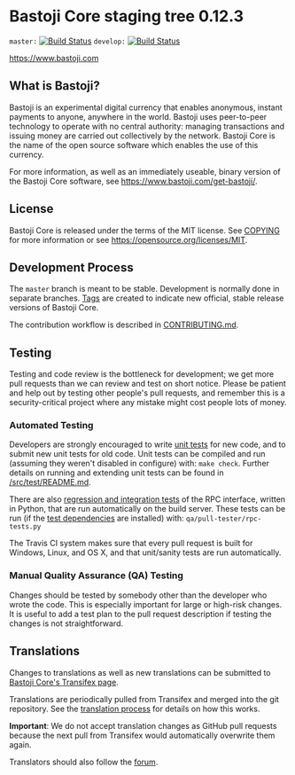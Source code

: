 Bastoji Core staging tree 0.12.3
===============================

`master:` [![Build Status](https://travis-ci.org/bastojipay/bastoji.svg?branch=master)](https://travis-ci.org/bastojipay/bastoji) `develop:` [![Build Status](https://travis-ci.org/bastojipay/bastoji.svg?branch=develop)](https://travis-ci.org/bastojipay/bastoji/branches)

https://www.bastoji.com


What is Bastoji?
----------------

Bastoji is an experimental digital currency that enables anonymous, instant
payments to anyone, anywhere in the world. Bastoji uses peer-to-peer technology
to operate with no central authority: managing transactions and issuing money
are carried out collectively by the network. Bastoji Core is the name of the open
source software which enables the use of this currency.

For more information, as well as an immediately useable, binary version of
the Bastoji Core software, see https://www.bastoji.com/get-bastoji/.


License
-------

Bastoji Core is released under the terms of the MIT license. See [COPYING](COPYING) for more
information or see https://opensource.org/licenses/MIT.

Development Process
-------------------

The `master` branch is meant to be stable. Development is normally done in separate branches.
[Tags](https://github.com/bastojipay/bastoji/tags) are created to indicate new official,
stable release versions of Bastoji Core.

The contribution workflow is described in [CONTRIBUTING.md](CONTRIBUTING.md).

Testing
-------

Testing and code review is the bottleneck for development; we get more pull
requests than we can review and test on short notice. Please be patient and help out by testing
other people's pull requests, and remember this is a security-critical project where any mistake might cost people
lots of money.

### Automated Testing

Developers are strongly encouraged to write [unit tests](src/test/README.md) for new code, and to
submit new unit tests for old code. Unit tests can be compiled and run
(assuming they weren't disabled in configure) with: `make check`. Further details on running
and extending unit tests can be found in [/src/test/README.md](/src/test/README.md).

There are also [regression and integration tests](/qa) of the RPC interface, written
in Python, that are run automatically on the build server.
These tests can be run (if the [test dependencies](/qa) are installed) with: `qa/pull-tester/rpc-tests.py`

The Travis CI system makes sure that every pull request is built for Windows, Linux, and OS X, and that unit/sanity tests are run automatically.

### Manual Quality Assurance (QA) Testing

Changes should be tested by somebody other than the developer who wrote the
code. This is especially important for large or high-risk changes. It is useful
to add a test plan to the pull request description if testing the changes is
not straightforward.

Translations
------------

Changes to translations as well as new translations can be submitted to
[Bastoji Core's Transifex page](https://www.transifex.com/projects/p/bastoji/).

Translations are periodically pulled from Transifex and merged into the git repository. See the
[translation process](doc/translation_process.md) for details on how this works.

**Important**: We do not accept translation changes as GitHub pull requests because the next
pull from Transifex would automatically overwrite them again.

Translators should also follow the [forum](https://www.bastoji.com/forum/topic/bastoji-worldwide-collaboration.88/).
